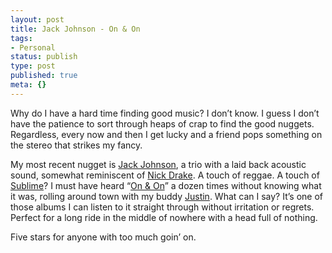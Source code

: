 ```yaml
---
layout: post
title: Jack Johnson - On & On
tags:
- Personal
status: publish
type: post
published: true
meta: {}
---
```

<p class="entry">Why do I have a hard time finding good music? I don’t know. I guess I don’t have the patience to sort through heaps of crap to find the good nuggets. Regardless, every now and then I get lucky and a friend pops something on the stereo that strikes my fancy.

My most recent nugget is <a href="http://web.archive.org/web/20050308173902/http://www.jackjohnsonmusic.com/">Jack Johnson</a>, a trio with a laid back acoustic sound, somewhat reminiscent of <a href="http://web.archive.org/web/20050308173902/http://www.nickdrake.com/">Nick Drake</a>.  A touch of reggae.  A touch of <a href="http://web.archive.org/web/20050308173902/http://sublimespot.com/sublime/">Sublime</a>?  I must have heard “<a href="http://web.archive.org/web/20050308173902/http://www.jackjohnsonmusic.com/main.asp?page=music.asp?Navid=7">On &amp; On</a>” a dozen times without knowing what it was, rolling around town with my buddy <a href="http://web.archive.org/web/20050308173902/http://www.myersphoto.net/">Justin</a>. What can I say? It’s one of those albums I can listen to it straight through without irritation or regrets. Perfect for a long ride in the middle of nowhere with a head full of nothing.

Five stars for anyone with too much goin’ on.
